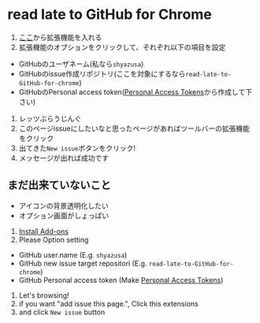 # read late to GitHub for Chrome

1. [ここ](https://chrome.google.com/webstore/detail/read-late-to-github/ikenklicgfopbopbndapggfmhkjmifoi)から拡張機能を入れる
1. 拡張機能のオプションをクリックして、それぞれ以下の項目を設定
  - GitHubのユーザネーム(私なら`shyazusa`)
  - GitHubのissue作成リポジトリ(ここを対象にするなら`read-late-to-GitHub-for-chrome`)
  - GitHubのPersonal access token([Personal Access Tokens](https://github.com/settings/tokens)から作成して下さい)
1. レッツぶらうじんぐ
1. このページissueにしたいなと思ったページがあればツールバーの拡張機能をクリック
1. 出てきた`New issue`ボタンをクリック!
1. メッセージが出れば成功です

## まだ出来ていないこと

-  アイコンの背景透明化したい
-  オプション画面がしょっぱい

1. [Install Add-ons](https://chrome.google.com/webstore/detail/read-late-to-github/ikenklicgfopbopbndapggfmhkjmifoi)
1. Please Option setting
  - GitHub user.name (E.g. `shyazusa`)
  - GitHub new issue target repositori (E.g. `read-late-to-GitHub-for-chrome`)
  - GitHub Personal access token (Make [Personal Access Tokens](https://github.com/settings/tokens))
1. Let's browsing!
1. if you want "add issue this page.", Click this extensions
1. and click `New issue` button
